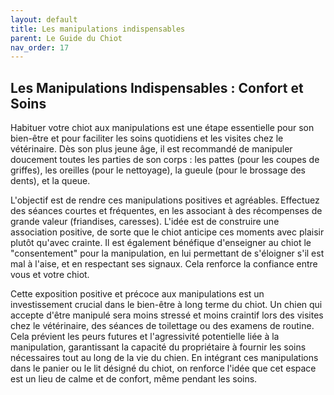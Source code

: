 ```yaml
---
layout: default
title: Les manipulations indispensables
parent: Le Guide du Chiot
nav_order: 17
---
```


## **Les Manipulations Indispensables : Confort et Soins**

Habituer votre chiot aux manipulations est une étape essentielle pour son bien-être et pour faciliter les soins quotidiens et les visites chez le vétérinaire. Dès son plus jeune âge, il est recommandé de manipuler doucement toutes les parties de son corps : les pattes (pour les coupes de griffes), les oreilles (pour le nettoyage), la gueule (pour le brossage des dents), et la queue.

L'objectif est de rendre ces manipulations positives et agréables. Effectuez des séances courtes et fréquentes, en les associant à des récompenses de grande valeur (friandises, caresses). L'idée est de construire une association positive, de sorte que le chiot anticipe ces moments avec plaisir plutôt qu'avec crainte. Il est également bénéfique d'enseigner au chiot le "consentement" pour la manipulation, en lui permettant de s'éloigner s'il est mal à l'aise, et en respectant ses signaux. Cela renforce la confiance entre vous et votre chiot.

Cette exposition positive et précoce aux manipulations est un investissement crucial dans le bien-être à long terme du chiot. Un chien qui accepte d'être manipulé sera moins stressé et moins craintif lors des visites chez le vétérinaire, des séances de toilettage ou des examens de routine. Cela prévient les peurs futures et l'agressivité potentielle liée à la manipulation, garantissant la capacité du propriétaire à fournir les soins nécessaires tout au long de la vie du chien. En intégrant ces manipulations dans le panier ou le lit désigné du chiot, on renforce l'idée que cet espace est un lieu de calme et de confort, même pendant les soins. 